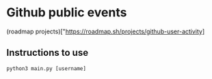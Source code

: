 # Github public events
(roadmap projects)["https://roadmap.sh/projects/github-user-activity]
## Instructions to use
```
python3 main.py [username]
```
